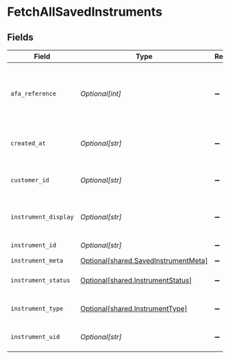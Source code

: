 # FetchAllSavedInstruments


## Fields

| Field                                                                              | Type                                                                               | Required                                                                           | Description                                                                        |
| ---------------------------------------------------------------------------------- | ---------------------------------------------------------------------------------- | ---------------------------------------------------------------------------------- | ---------------------------------------------------------------------------------- |
| `afa_reference`                                                                    | *Optional[int]*                                                                    | :heavy_minus_sign:                                                                 | cf_payment_id of the successful transaction done while saving instrument           |
| `created_at`                                                                       | *Optional[str]*                                                                    | :heavy_minus_sign:                                                                 | Timestamp at which instrument was saved.                                           |
| `customer_id`                                                                      | *Optional[str]*                                                                    | :heavy_minus_sign:                                                                 | customer_id for which the instrument was saved                                     |
| `instrument_display`                                                               | *Optional[str]*                                                                    | :heavy_minus_sign:                                                                 | masked card number displayed to the customer                                       |
| `instrument_id`                                                                    | *Optional[str]*                                                                    | :heavy_minus_sign:                                                                 | saved instrument id                                                                |
| `instrument_meta`                                                                  | [Optional[shared.SavedInstrumentMeta]](../../models/shared/savedinstrumentmeta.md) | :heavy_minus_sign:                                                                 | N/A                                                                                |
| `instrument_status`                                                                | [Optional[shared.InstrumentStatus]](../../models/shared/instrumentstatus.md)       | :heavy_minus_sign:                                                                 | Status of the saved instrument.                                                    |
| `instrument_type`                                                                  | [Optional[shared.InstrumentType]](../../models/shared/instrumenttype.md)           | :heavy_minus_sign:                                                                 | Type of the saved instrument                                                       |
| `instrument_uid`                                                                   | *Optional[str]*                                                                    | :heavy_minus_sign:                                                                 | Unique id for the saved instrument                                                 |